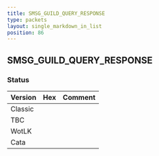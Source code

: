 ```yaml
---
title: SMSG_GUILD_QUERY_RESPONSE
type: packets
layout: single_markdown_in_list
position: 86
---
```


## SMSG_GUILD_QUERY_RESPONSE

### Status

Version | Hex | Comment
---------- | ---------- | ---------- 
Classic |  |  
TBC |  |  
WotLK |  |  
Cata |  |  
